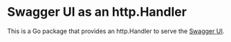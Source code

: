 # Swagger UI as an http.Handler

This is a Go package that provides an http.Handler to serve
the [Swagger UI](https://github.com/swagger-api/swagger-ui).
